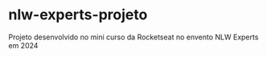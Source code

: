 # nlw-experts-projeto
Projeto desenvolvido no mini curso da Rocketseat no envento NLW Experts em 2024
